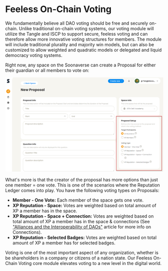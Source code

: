 # Feeless On-Chain Voting

We fundamentally believe all DAO voting should be free and securely on-chain. Unlike traditional on-chain voting systems, our voting module will utilize the Tangle and ISCP to support secure, feeless voting and can therefore allow more innovative voting structures for members. The module will include traditional plurality and majority win models, but can also be customized to allow weighted and quadratic models or delegated and liquid democracy voting systems.

Right now, any space on the Soonaverse can create a Proposal for either their guardian or all members to vote on:

![](<../../.gitbook/assets/image (25) (1).png>)

What's more is that the creator of the proposal has more options than just one member = one vote. This is one of the scenarios where the Reputation Ledger comes into play. You have the following voting types on Proposals:

* **Member - One Vote:** Each member of the space gets one vote.
* **XP Reputation - Space:** Votes are weighted based on total amount of XP a member has in the space.
* **XP Reputation - Space + Connection:** Votes are weighted based on total amount of XP a member has in the space & connections (See ["Alliances and the Interoperability of DAOs"](https://soonlabs.medium.com/alliances-and-the-interoperability-of-daos-73c7c010b037) article for more info on Connections).
* **XP Reputation - Selected Badges:** Votes are weighted based on total amount of XP a member has for selected badges.

Voting is one of the most important aspect of any organization, whether is be shareholders in a company or citizens of a nation state. Our Feeless On-Chain Voting core module elevates voting to a new level in the digital world.
